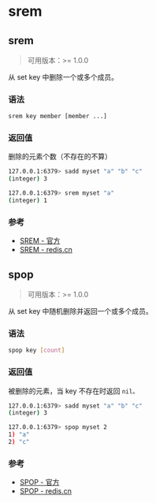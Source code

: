 # srem

## srem

> 可用版本：>= 1.0.0

从 set key 中删除一个或多个成员。

### 语法

```bash
srem key member [member ...]
```

### 返回值

删除的元素个数（不存在的不算）

```bash
127.0.0.1:6379> sadd myset "a" "b" "c"
(integer) 3

127.0.0.1:6379> srem myset "a"
(integer) 1
```

### 参考

- [SREM - 官方](https://redis.io/commands/srem)
- [SREM - redis.cn](http://www.redis.cn/commands/srem.html)


## spop

> 可用版本：>= 1.0.0

从 set key 中随机删除并返回一个或多个成员。

### 语法

```bash
spop key [count]
```

### 返回值

被删除的元素，当 key 不存在时返回 `nil。`

```bash
127.0.0.1:6379> sadd myset "a" "b" "c"
(integer) 3

127.0.0.1:6379> spop myset 2
1) "a"
2) "c"
```

### 参考

- [SPOP - 官方](https://redis.io/commands/spop)
- [SPOP - redis.cn](http://www.redis.cn/commands/spop.html)